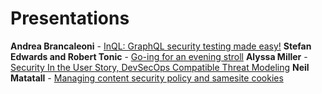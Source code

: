 # Presentations

**Andrea Brancaleoni** - [InQL: GraphQL security testing made easy!](./inql.pdf)
**Stefan Edwards and Robert Tonic** - [Go-ing for an evening stroll](https://github.com/lojikil/kyoto-go-nihilism)
**Alyssa Miller** - [Security In the User Story, DevSecOps Compatible Threat Modeling](ThreatModelDevOps-GitHubSecMeetup.pdf)
**Neil Matatall** - [Managing content security policy and samesite cookies](Managing-content-security-and-samesite-cookies.pdf)

